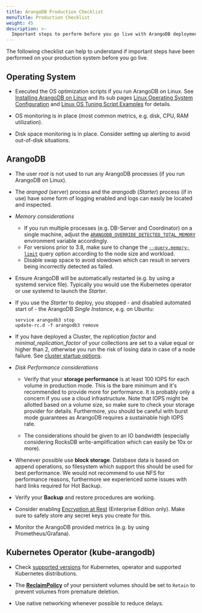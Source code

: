 ```yaml
---
title: ArangoDB Production Checklist
menuTitle: Production Checklist
weight: 45
description: >-
  Important steps to perform before you go live with ArangoDB deployments
---
```

The following checklist can help to understand if important steps
have been performed on your production system before you go live.

## Operating System

- Executed the OS optimization scripts if you run ArangoDB on Linux.
  See [Installing ArangoDB on Linux](../operations/installation/linux/_index.md) and its sub pages
  [Linux Operating System Configuration](../operations/installation/linux/operating-system-configuration.md) and
  [Linux OS Tuning Script Examples](../operations/installation/linux/linux-os-tuning-script-examples.md) for details.

- OS monitoring is in place
  (most common metrics, e.g. disk, CPU, RAM utilization).

- Disk space monitoring is in place. Consider setting up alerting to avoid out-of-disk situations.

## ArangoDB

- The user _root_ is not used to run any ArangoDB processes
  (if you run ArangoDB on Linux).

- The _arangod_ (server) process and the _arangodb_ (_Starter_) process
  (if in use) have some form of logging enabled and logs can easily be
  located and inspected.
  
- *Memory considerations*
  - If you run multiple processes (e.g. DB-Server and Coordinator) on a single
    machine, adjust the [`ARANGODB_OVERRIDE_DETECTED_TOTAL_MEMORY`](../components/arangodb-server/environment-variables.md)
    environment variable accordingly.
  - For versions prior to 3.8, make sure to change the
    [`--query.memory-limit`](../components/arangodb-server/options.md#--querymemory-limit)
    query option according to the node size and workload.
  - Disable swap space to avoid slowdown which can result in servers being incorrectly 
    detected as failed.

- Ensure ArangoDB will be automatically restarted (e.g. by using a systemd service file). Typically
  you would use the Kubernetes operator or use systemd to launch the _Starter_.

- If you use the _Starter_ to deploy, you stopped - and disabled
  automated start of - the ArangoDB _Single Instance_, e.g. on Ubuntu:

  ```
  service arangodb3 stop
  update-rc.d -f arangodb3 remove
  ```

- If you have deployed a Cluster, the _replication factor_  and 
  _minimal_replication_factor_ of your collections
  are set to a value equal or higher than 2, otherwise you run the risk of
  losing data in case of a node failure. See
  [cluster startup options](../components/arangodb-server/options.md#cluster).

- *Disk Performance considerations*
  - Verify that your **storage performance** is at least 100 IOPS for each
    volume in production mode. This is the bare minimum and it's recommended to
    provide more for performance. It is probably only a concern if you use a
    cloud infrastructure. Note that IOPS might be allotted based on a volume size,
    so make sure to check your storage provider for details. Furthermore, you should
    be careful with burst mode guarantees as ArangoDB requires a sustainable
    high IOPS rate. 

  - The considerations should be given to an IO bandwidth (especially considering 
    RocksDB write-amplification which can easily be 10x or more).

- Whenever possible use **block storage**. Database data is based on append
  operations, so filesystem which support this should be used for best
  performance. We would not recommend to use NFS for performance reasons,
  furthermore we experienced some issues with hard links required for
  Hot Backup.

- Verify your **Backup** and restore procedures are working.

- Consider enabling [Encryption at Rest](../operations/security/encryption-at-rest.md)
  (Enterprise Edition only). Make sure to safely store any secret keys you
  create for this.

- Monitor the ArangoDB provided metrics (e.g. by using Prometheus/Grafana).

## Kubernetes Operator (kube-arangodb)

- Check [supported versions](https://github.com/arangodb/kube-arangodb#production-readiness-state)
  for Kubernetes, operator and supported Kubernetes distributions.

- The [**ReclaimPolicy**](https://kubernetes.io/docs/concepts/storage/persistent-volumes/#reclaiming)
 of your persistent volumes should be set to `Retain` to prevent volumes from premature deletion.

- Use native networking whenever possible to reduce delays.

